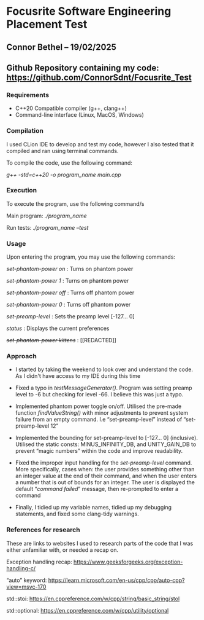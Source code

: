 # Focusrite Software Engineering Placement Test
## Connor Bethel – 19/02/2025
## Github Repository containing my code: https://github.com/ConnorSdnt/Focusrite_Test

### Requirements

- C++20 Compatible compiler (g++, clang++)
- Command-line interface (Linux, MacOS, Windows)

### Compilation

I used CLion IDE to develop and test my code, however I also tested that it compiled and ran using terminal commands. 

To compile the code, use the following command:

*g++ -std=c++20 -o program_name main.cpp*

### Execution

To execute the program, use the following command/s

Main program: *./program_name*

Run tests: *./program_name –test*

### Usage

Upon entering the program, you may use the following commands:

*set-phantom-power on*	:       Turns on phantom power

*set-phantom-power 1*	:       Turns on phantom power

*set-phantom-power off*	:       Turns off phantom power

*set-phantom-power 0*	:       Turns off phantom power

*set-preamp-level <value>* :       Sets the preamp level [-127… 0]

*status*			:       Displays the current preferences

~~*set-phantom-power kittens*~~ : [[REDACTED]]

### Approach

- I started by taking the weekend to look over and understand the code. As I didn't have access to my IDE during this time

- Fixed a typo in *testMessageGenerator()*. Program was setting preamp level to -6 but checking for level -66. I believe this was just a typo.
- Implemented phantom power toggle on/off. Utilised the pre-made function *findValueString()* with minor adjustments to prevent system failure from an empty command. I.e “set-preamp-level” instead of “set-preamp-level 12”

- Implemented the bounding for set-preamp-level to [-127… 0] (inclusive). Utilised the static consts: MINUS_INFINITY_DB, and UNITY_GAIN_DB to prevent “magic numbers” within the code and improve readability. 

- Fixed the improper input handling for the *set-preamp-level* command. More specifically, cases when: the user provides something other than an integer value at the end of their command, and when the user enters a number that is out of bounds for an integer. The user is displayed the default “*command failed*” message, then re-prompted to enter a command 

- Finally, I tidied up my variable names, tidied up my debugging statements, and fixed some clang-tidy warnings.

### References for research

These are links to websites I used to research parts of the code that I was either unfamiliar with, or needed a recap on. 

Exception handling recap: https://www.geeksforgeeks.org/exception-handling-c/

“auto” keyword: https://learn.microsoft.com/en-us/cpp/cpp/auto-cpp?view=msvc-170

std::stoi: https://en.cppreference.com/w/cpp/string/basic_string/stol

std::optional: https://en.cppreference.com/w/cpp/utility/optional




